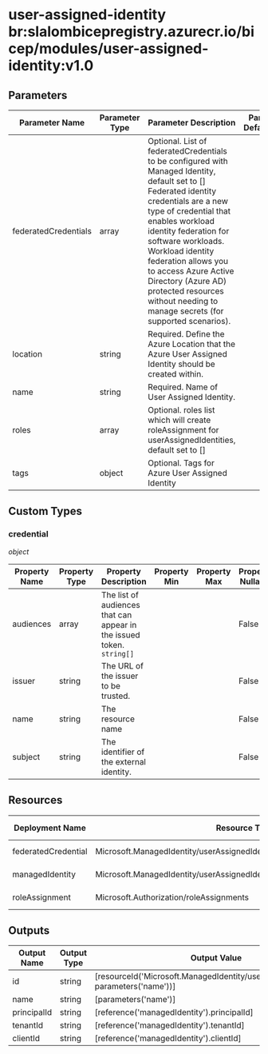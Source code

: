 # user-assigned-identity br:slalombicepregistry.azurecr.io/bicep/modules/user-assigned-identity:v1.0

## Parameters

| Parameter Name       | Parameter Type | Parameter Description                                                                                                                                                                                                                                                                                                                                                                                        | Parameter DefaultValue | Parameter AllowedValues |
| -------------------- | -------------- | ------------------------------------------------------------------------------------------------------------------------------------------------------------------------------------------------------------------------------------------------------------------------------------------------------------------------------------------------------------------------------------------------------------ | ---------------------- | ----------------------- |
| federatedCredentials | array          | Optional. List of federatedCredentials to be configured with Managed Identity, default set to []<br/>Federated identity credentials are a new type of credential that enables workload identity federation for software workloads. Workload identity federation allows you to access Azure Active Directory (Azure AD) protected resources without needing to manage secrets (for supported scenarios).<br/> |                        |                         |
| location             | string         | Required. Define the Azure Location that the Azure User Assigned Identity should be created within.                                                                                                                                                                                                                                                                                                          |                        |                         |
| name                 | string         | Required. Name of User Assigned Identity.                                                                                                                                                                                                                                                                                                                                                                    |                        |                         |
| roles                | array          | Optional. roles list which will create roleAssignment for userAssignedIdentities, default set to []                                                                                                                                                                                                                                                                                                          |                        |                         |
| tags                 | object         | Optional. Tags for Azure User Assigned Identity                                                                                                                                                                                                                                                                                                                                                              |                        |                         |

## Custom Types

### credential

_object_

| Property Name | Property Type | Property Description                                                  | Property Min | Property Max | Property Nullable | Property AllowedValues |
| ------------- | ------------- | --------------------------------------------------------------------- | ------------ | ------------ | ----------------- | ---------------------- |
| audiences     | array         | The list of audiences that can appear in the issued token. `string[]` |              |              | False             |                        |
| issuer        | string        | The URL of the issuer to be trusted.                                  |              |              | False             |                        |
| name          | string        | The resource name                                                     |              |              | False             |                        |
| subject       | string        | The identifier of the external identity.                              |              |              | False             |                        |

## Resources

| Deployment Name     | Resource Type                                                                 | Resource Version | Existing | Resource Comment |
| ------------------- | ----------------------------------------------------------------------------- | ---------------- | -------- | ---------------- |
| federatedCredential | Microsoft.ManagedIdentity/userAssignedIdentities/federatedIdentityCredentials | 2023-01-31       | False    |                  |
| managedIdentity     | Microsoft.ManagedIdentity/userAssignedIdentities                              | 2023-01-31       | False    |                  |
| roleAssignment      | Microsoft.Authorization/roleAssignments                                       | 2022-04-01       | False    |                  |

## Outputs

| Output Name | Output Type | Output Value                                                                         |
| ----------- | ----------- | ------------------------------------------------------------------------------------ |
| id          | string      | [resourceId('Microsoft.ManagedIdentity/userAssignedIdentities', parameters('name'))] |
| name        | string      | [parameters('name')]                                                                 |
| principalId | string      | [reference('managedIdentity').principalId]                                           |
| tenantId    | string      | [reference('managedIdentity').tenantId]                                              |
| clientId    | string      | [reference('managedIdentity').clientId]                                              |
